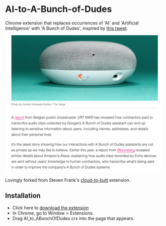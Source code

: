 AI-to-A-Bunch-of-Dudes
=============
Chrome extension that replaces occurrences of 'AI' and 'Artificial Intelligence' with 'A Bunch of Dudes', inspired by [this tweet](https://twitter.com/xuhulk/status/1149341407590719488).

![](example.png)

Lovingly forked from Steven Frank's [cloud-to-butt](https://github.com/panicsteve/cloud-to-butt) extension.


Installation
------------
- Click here to [download the extension](https://github.com/joeyyang/AI-to-A-Bunch-Of-Dudes/blob/master/AI_to_ABunchOfDudes.crx?raw=true)
- In Chrome, go to Window > Extensions.  
- Drag AI_to_ABunchOfDudes.crx into the page that appears.
